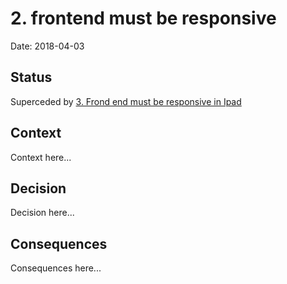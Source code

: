 # 2. frontend must be responsive

Date: 2018-04-03

## Status

Superceded by [3. Frond end must be responsive in Ipad](0003-frond-end-must-be-responsive-in-ipad.md)

## Context

Context here...

## Decision

Decision here...

## Consequences

Consequences here...
